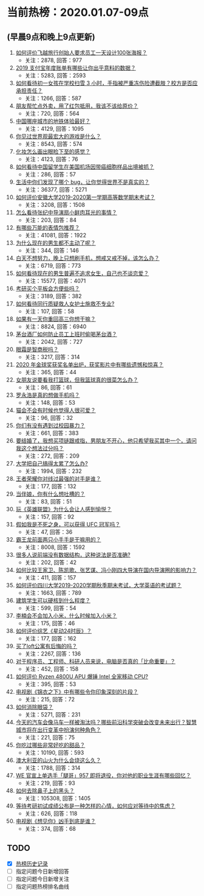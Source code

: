 # 当前热榜：2020.01.07-09点
## (早晨9点和晚上9点更新)
1. [如何评价飞越旅行创始人要求员工一天设计100张海报？](https://www.zhihu.com/question/364969460)
    * 关注：2878, 回答：977
2. [2019 支付宝年度账单有哪些让你出乎意料的数据？](https://www.zhihu.com/question/363820422)
    * 关注：5283, 回答：2593
3. [如何看待初一女孩在学校扫雪 3 小时，手指被严重冻伤险遭截肢？校方是否应承担责任？](https://www.zhihu.com/question/364954873)
    * 关注：1266, 回答：587
4. [朋友帮忙点外卖，用了红包抵用，我该不该给原价？](https://www.zhihu.com/question/357262714)
    * 关注：720, 回答：564
5. [中国哪座城市的地铁体验最好？](https://www.zhihu.com/question/23672163)
    * 关注：4129, 回答：1095
6. [你见过世界观最宏大的游戏是什么？](https://www.zhihu.com/question/280429101)
    * 关注：8543, 回答：574
7. [化妆怎么画出眼睑下至的感觉？](https://www.zhihu.com/question/335434014)
    * 关注：4123, 回答：76
8. [如何看待中国留学生在美国机场因带癌细胞样品出境被抓？](https://www.zhihu.com/question/364679571)
    * 关注：286, 回答：57
9. [生活中你们发现了哪个 bug，让你觉得世界不是真实的？](https://www.zhihu.com/question/41053508)
    * 关注：36377, 回答：5271
10. [如何评价安徽大学2019-2020第一学期高等数学期末考试？](https://www.zhihu.com/question/364922050)
    * 关注：3208, 回答：1508
11. [怎么看待张纪中导演扇小鲜肉耳光的事情？](https://www.zhihu.com/question/362551847)
    * 关注：203, 回答：84
12. [有哪些万能的表情包推荐？](https://www.zhihu.com/question/310564833)
    * 关注：41081, 回答：1922
13. [为什么现在的男生都不主动了呢？](https://www.zhihu.com/question/323094998)
    * 关注：344, 回答：146
14. [白天不想努力，晚上只想刷手机，想戒又戒不掉，该怎么办？](https://www.zhihu.com/question/351244619)
    * 关注：6719, 回答：773
15. [如何看待现在的男生普遍不追求女生，自己也不谈恋爱？](https://www.zhihu.com/question/313376591)
    * 关注：15577, 回答：4071
16. [考研买个平板会方便些吗？](https://www.zhihu.com/question/353044002)
    * 关注：3189, 回答：382
17. [如何看待同行质疑救人女护士施救不专业?](https://www.zhihu.com/question/364916001)
    * 关注：107, 回答：58
18. [如果有一天你重回高三你想干嘛？](https://www.zhihu.com/question/357410961)
    * 关注：8824, 回答：6940
19. [茅台酒厂如何防止员工上班时偷喝茅台酒？](https://www.zhihu.com/question/303620398)
    * 关注：2042, 回答：727
20. [眼霜是智商税吗？](https://www.zhihu.com/question/66532432)
    * 关注：3217, 回答：314
21. [2020 年金球奖获奖名单出炉，获奖影片中有哪些遗憾和惊喜？](https://www.zhihu.com/question/364920239)
    * 关注：365, 回答：44
22. [女朋友说要看我打篮球，但我篮球真的很菜怎么办？](https://www.zhihu.com/question/361737398)
    * 关注：86, 回答：61
23. [罗永浩是真的想做手机吗？](https://www.zhihu.com/question/354186595)
    * 关注：148, 回答：53
24. [猫会不会有时候也觉得人很可爱？](https://www.zhihu.com/question/362112283)
    * 关注：96, 回答：32
25. [你们有没有遇到过校园暴力？](https://www.zhihu.com/question/344412853)
    * 关注：661, 回答：383
26. [要结婚了，我想买项链跟戒指，男朋友不开心，他只希望我买其中一个，请问我这个想法过分吗？](https://www.zhihu.com/question/363532516)
    * 关注：272, 回答：209
27. [大学把自己搞得太累了怎么办?](https://www.zhihu.com/question/357745479)
    * 关注：1994, 回答：232
28. [王者荣耀你对线过最强的对手是谁？](https://www.zhihu.com/question/357935380)
    * 关注：177, 回答：132
29. [当伴娘，你有什么想吐槽的？](https://www.zhihu.com/question/363209932)
    * 关注：83, 回答：51
30. [玩《英雄联盟》为什么会让人感到愉悦？](https://www.zhihu.com/question/356820969)
    * 关注：157, 回答：92
31. [假如我是不死之身，可以获得 UFC 冠军吗？](https://www.zhihu.com/question/354869439)
    * 关注：47, 回答：36
32. [霸王龙前面两只小手手是干嘛用的？](https://www.zhihu.com/question/280876600)
    * 关注：8008, 回答：1592
33. [很多人说前端没有数据结构，这种说法是否准确?](https://www.zhihu.com/question/355833969)
    * 关注：202, 回答：42
34. [如何比较王家卫、陈凯歌、张艺谋、冯小刚四大导演在国内导演圈的影响力？](https://www.zhihu.com/question/364854094)
    * 关注：411, 回答：157
35. [如何评价四川大学2019-2020学期秋季期末考试，大学英语的考试题？](https://www.zhihu.com/question/364944046)
    * 关注：1663, 回答：789
36. [建筑学生可以硬核到什么程度？](https://www.zhihu.com/question/364512314)
    * 关注：599, 回答：54
37. [李楠会不会加入小米，什么时候加入小米？](https://www.zhihu.com/question/364659790)
    * 关注：175, 回答：46
38. [如何评价综艺《星动24时辰》？](https://www.zhihu.com/question/364937592)
    * 关注：177, 回答：162
39. [买了loft公寓有后悔的吗？](https://www.zhihu.com/question/305616998)
    * 关注：2267, 回答：136
40. [对于程序员、工程师、科研人员来说，电脑是否真的「比命重要」？](https://www.zhihu.com/question/364936219)
    * 关注：452, 回答：158
41. [如何评价 Ryzen 4800U APU 爆锤 Intel 全家移动 CPU?](https://www.zhihu.com/question/364596361)
    * 关注：395, 回答：53
42. [电视剧《锦衣之下》中有哪些令你印象深刻的片段？](https://www.zhihu.com/question/290228291)
    * 关注：215, 回答：72
43. [如何消除眼袋？](https://www.zhihu.com/question/20563636)
    * 关注：5271, 回答：231
44. [今天的汽车会像马车一样被淘汰吗？哪些前沿科学突破会改变未来出行？智慧城市将在出行变革中扮演何种角色？](https://www.zhihu.com/question/364788476)
    * 关注：221, 回答：75
45. [你吃过哪些非常好吃的甜品？](https://www.zhihu.com/question/302376685)
    * 关注：10190, 回答：593
46. [澳大利亚的山火为什么会烧这么久？](https://www.zhihu.com/question/357660483)
    * 关注：1788, 回答：314
47. [WE 官宣上单选手「腿哥」957 即将退役，你对他的职业生涯有哪些回忆？](https://www.zhihu.com/question/364966309)
    * 关注：219, 回答：93
48. [如何去除鼻子上的黑头？](https://www.zhihu.com/question/27564370)
    * 关注：105308, 回答：1405
49. [等待考研初试成绩公布是一种怎样的心情，如何应对等待中的焦虑？](https://www.zhihu.com/question/364907850)
    * 关注：626, 回答：118
50. [电视剧《想见你》凶手到底是谁？](https://www.zhihu.com/question/363720638)
    * 关注：374, 回答：68
## TODO
* [x] [热榜历史记录](hot_history/AllHot.md)
* [ ] 指定问题今日新增回答
* [ ] 指定问题今日新增关注
* [ ] 指定问题热榜排名曲线
